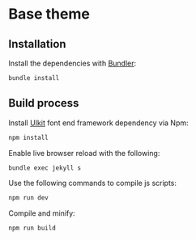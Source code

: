 # Base theme

## Installation
Install the dependencies with [Bundler](http://bundler.io/):

```bash
bundle install
```

## Build process

Install [UIkit](https://getuikit.com/) font end framework dependency via Npm:
```bash
npm install
```

Enable live browser reload with the following:
```bash
bundle exec jekyll s
```

Use the following commands to compile js scripts:
```bash
npm run dev
```

Compile and minify:
```bash
npm run build
```
